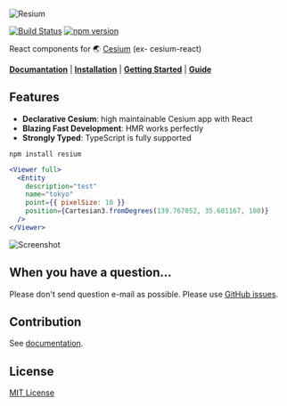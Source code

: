 ![Resium](https://raw.githubusercontent.com/darwin-education/resium/master/docs/resources/resium.gif)

[![Build Status](https://travis-ci.org/darwin-education/resium.svg?branch=master)](https://travis-ci.org/darwin-education/resium) [![npm version](https://badge.fury.io/js/resium.svg)](https://badge.fury.io/js/resium)

React components for 🌏 [Cesium](https://cesiumjs.org/) (ex- cesium-react)

[**Documantation**](https://resium.darwineducation.com) | [**Installation**](https://resium.darwineducation.com/installation) | [**Getting Started**](https://resium.darwineducation.com/getting_startef) | [**Guide**](https://resium.darwineducation.com/guide)

## Features

- **Declarative Cesium**: high maintainable Cesium app with React
- **Blazing Fast Development**: HMR works perfectly
- **Strongly Typed**: TypeScript is fully supported

```
npm install resium
```

```jsx
<Viewer full>
  <Entity
    description="test"
    name="tokyo"
    point={{ pixelSize: 10 }}
    position={Cartesian3.fromDegrees(139.767052, 35.681167, 100)}
  />
</Viewer>
```

![Screenshot](https://raw.githubusercontent.com/darwin-education/resium/master/docs/resources/screenshot.png)

## When you have a question...

Please don't send question e-mail as possible. Please use [GitHub issues](https://github.com/darwin-education/resium/issues).

## Contribution

See [documentation](https://resium.darwineducation.com/contribution).

## License

[MIT License](LICENSE)

